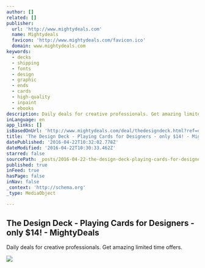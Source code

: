 ```yaml
---
author: []
related: []
publisher:
  url: 'http://www.mightydeals.com'
  name: Mightydeals
  favicon: 'http://www.mightydeals.com/favicon.ico'
  domain: www.mightydeals.com
keywords:
  - decks
  - shipping
  - fonts
  - design
  - graphic
  - ends
  - cards
  - high-quality
  - inpaint
  - ebooks
description: Daily deals for creative professionals. Get amazing limited time offers.
inLanguage: en
app_links: []
isBasedOnUrl: 'http://www.mightydeals.com/deal/thedesigndeck.html?ref=ognews&refNL=bottom_signup'
title: 'The Design Deck - Playing Cards for Designers - only $14! - MightyDeals'
datePublished: '2016-04-22T10:32:02.778Z'
dateModified: '2016-04-22T10:30:33.462Z'
starred: false
sourcePath: _posts/2016-04-22-the-design-deck-playing-cards-for-designers-only-dollar14-.md
published: true
inFeed: true
hasPage: false
inNav: false
_context: 'http://schema.org'
_type: MediaObject

---
```

<article style=""><h1>The Design Deck - Playing Cards for Designers - only $14! - MightyDeals</h1><p>Daily deals for creative professionals. Get amazing limited time offers.</p><img src="http://cdn.mightydeals.com/teaser-images/2272/thedesigndeck.jpg" /></article>